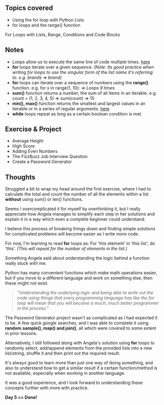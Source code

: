 ## Topics covered

- Using the for loop with Python Lists
- for loops and the range() function

For Loops with Lists, Range, Conditions and Code Blocks

## Notes

- Loops allow us to execute the same line of code multiple times. [here](https://www.learnpython.org/en/Loops)
- **for** loops iterate over a given sequence. _(Note: Its good practice when writing for loops to use the singular form of the list name it's referring to. e.g. brands => brand)_
- **for** loops can iterate over a sequence of numbers using the **range()** function. e.g. for x in range(1, 10): => _Loops 9 times_
- **sum()** function returns a number, the sum of all items in an iterable. e.g. count = (1, 2, 3, 4, 5) => sum(count) => 15
- **min(), max()** function returns the smallest and largest values in an iterable or in a series of regular arguments. [here](https://realpython.com/python-min-and-max/)
- **while** loops repeat as long as a certain boolean condition is met.

## Exercise & Project

- Average Height
- High Score
- Adding Even Numbers
- The FizzBuzz Job Interview Question
- Create a Password Generator

## Thoughts

Struggled a bit to wrap my head around the first exercise, where I had to calculate the total and count the number of all the elements within a list **without** using sum() or len() functions.

Seems I overcomplicated it for myself by overthinking it, but I really appreciate how Angela manages to simplify each step in her solutions and explain it in a way which even a complete beginner could understand.

I believe this process of breaking things down and finding simple solutions for complicated problems will become easier as I write more code.

For now, I'm learning to read **for** loops as: For 'this element' in 'this list', do 'this'. _(This will repeat for the number of elements in the list.)_

Something Angela said about understanding the logic behind a function really stuck with me.

Python has many convenient functions which make math operations easier, but if you move to a different language and work on something else, then these might not exist.

> _"Understanding the underlying logic and being able to write out the code using things that every programming language has like the for loop will mean that you will become a much, much better programmer in the process."_

The Password Generator project wasn't as complicated as I had expected it to be. A few quick google searches, and I was able to complete it using **random.sample(), map() and join()**, all which were covered to some extent in prior lessons.

Alternatively, I still followed along with Angela's solution using **for** loops to randomly select, add/append elements from the provided lists into a new list/string, shuffle it and then print out the required result.

It's always good to learn more than just one way of doing something, and also to understand how to get a similar result if a certain function/method is not available, especially when working in another language.

It was a good experience, and I look forward to understanding these concepts further with more with practice.

**Day 5 == Done!**
